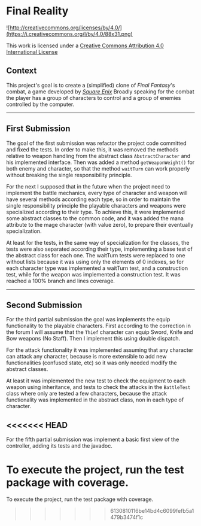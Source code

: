 Final Reality
=============

![http://creativecommons.org/licenses/by/4.0/](https://i.creativecommons.org/l/by/4.0/88x31.png)

This work is licensed under a 
[Creative Commons Attribution 4.0 International License](http://creativecommons.org/licenses/by/4.0/)

Context
-------

This project's goal is to create a (simplified) clone of _Final Fantasy_'s combat, a game developed
by [_Square Enix_](https://www.square-enix.com)
Broadly speaking for the combat the player has a group of characters to control and a group of 
enemies controlled by the computer.

---

First Submission
-------
The goal of the first submission was refactor the project code committed and fixed the tests. In order to make this, it was removed the methods 
relative to weapon handling from the abstract class ``AbstractCharacter`` and his implemented interface. Then was added a method ``getWeaponWeight()`` 
for both enemy and character, so that the method ``waitTurn`` can work properly without breaking the single responsibility principle.

For the next I supposed that in the future when the project need to implement the battle mechanics, every type of character and weapon will have
 several methods according each type, so in order to maintain the single responsibility principle the playable characters and weapons were specialized 
 according to their type. To achieve this, it were implemented some abstract classes to the common code, and it was added the mana attribute to the mage 
 character (with value zero), to prepare their eventually specialization.

At least for the tests, in the same way of specialization for the classes, the tests were also separated according their type, implementing a base test 
of the abstract class for each one. The waitTurn tests were replaced to one without lists because it was using only the elements of 0 indexes, so for each 
character type was implemented a waitTurn test, and a construction test, while for the weapon was implemented a construction test. It was reached a 
100% branch and lines coverage.

---

Second Submission
-------
For the third partial submission the goal was implements the equip functionality to the playable characters. First according to the correction in the forum 
I will assume that the ``Thief`` character can equip Sword, Knife and Bow weapons (No Staff). Then I implement this using double dispatch.

For the attack functionality it was implemented assuming that any character can attack any character, because is more extensible to add new functionalities 
(confused state, etc) so it was only needed modify the abstract classes.

At least it was implemented the new test to check the equipment to each weapon using inheritance, and tests to check the attacks in the ``BattleTest`` class
where only are tested a few characters, because the attack functionality was implemented in the abstract class, non in each type of character.

<<<<<<< HEAD
-------
For the fifth partial submission was implement a basic first view of the controller, adding its tests and the javadoc.

To execute the project, run the test package with coverage.
=======
To execute the project, run the test package with coverage.
>>>>>>> 6130810116be14bd4c6099fefb5a1479b3474f1c
